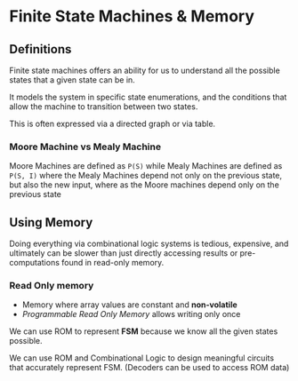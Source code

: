 # Finite State Machines & Memory

## Definitions

Finite state machines offers an ability for us to understand all the possible states that a given state can be in. 

It models the system in specific state enumerations, and the conditions that allow the machine to transition between two states. 

This is often expressed via a directed graph or via table. 

### Moore Machine vs Mealy Machine 

Moore Machines are defined as `P(S)` while Mealy Machines are defined as `P(S, I)` where the Mealy Machines depend not only on the previous state, but also the new input, where as the Moore machines depend only on the previous state

## Using Memory

Doing everything via combinational logic systems is tedious, expensive, and ultimately can be slower than just directly accessing results or pre-computations found in read-only memory. 

### Read Only memory

- Memory where array values are constant and **non-volatile**
- *Programmable Read Only Memory* allows writing only once 

We can use ROM to represent **FSM** because we know all the given states possible. 

We can use ROM and Combinational Logic to design meaningful circuits that accurately represent FSM. (Decoders can be used to access ROM data)